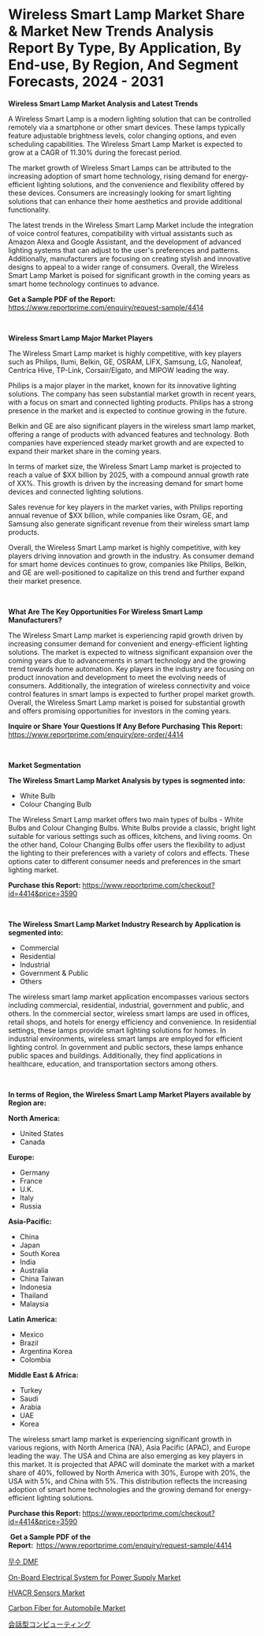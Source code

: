 <p><h1>Wireless Smart Lamp Market Share & Market New Trends Analysis Report By Type, By Application, By End-use, By Region, And Segment Forecasts, 2024 - 2031</h1></p><p><strong>Wireless Smart Lamp Market Analysis and Latest Trends</strong></p>
<p><p>A Wireless Smart Lamp is a modern lighting solution that can be controlled remotely via a smartphone or other smart devices. These lamps typically feature adjustable brightness levels, color changing options, and even scheduling capabilities. The Wireless Smart Lamp Market is expected to grow at a CAGR of 11.30% during the forecast period.</p><p>The market growth of Wireless Smart Lamps can be attributed to the increasing adoption of smart home technology, rising demand for energy-efficient lighting solutions, and the convenience and flexibility offered by these devices. Consumers are increasingly looking for smart lighting solutions that can enhance their home aesthetics and provide additional functionality.</p><p>The latest trends in the Wireless Smart Lamp Market include the integration of voice control features, compatibility with virtual assistants such as Amazon Alexa and Google Assistant, and the development of advanced lighting systems that can adjust to the user's preferences and patterns. Additionally, manufacturers are focusing on creating stylish and innovative designs to appeal to a wider range of consumers. Overall, the Wireless Smart Lamp Market is poised for significant growth in the coming years as smart home technology continues to advance.</p></p>
<p><strong>Get a Sample PDF of the Report:&nbsp;</strong> <a href="https://www.reportprime.com/enquiry/request-sample/4414">https://www.reportprime.com/enquiry/request-sample/4414</a></p>
<p>&nbsp;</p>
<p><strong>Wireless Smart Lamp Major Market Players</strong></p>
<p><p>The Wireless Smart Lamp market is highly competitive, with key players such as Philips, Ilumi, Belkin, GE, OSRAM, LIFX, Samsung, LG, Nanoleaf, Centrica Hive, TP-Link, Corsair/Elgato, and MIPOW leading the way. </p><p>Philips is a major player in the market, known for its innovative lighting solutions. The company has seen substantial market growth in recent years, with a focus on smart and connected lighting products. Philips has a strong presence in the market and is expected to continue growing in the future.</p><p>Belkin and GE are also significant players in the wireless smart lamp market, offering a range of products with advanced features and technology. Both companies have experienced steady market growth and are expected to expand their market share in the coming years.</p><p>In terms of market size, the Wireless Smart Lamp market is projected to reach a value of $XX billion by 2025, with a compound annual growth rate of XX%. This growth is driven by the increasing demand for smart home devices and connected lighting solutions.</p><p>Sales revenue for key players in the market varies, with Philips reporting annual revenue of $XX billion, while companies like Osram, GE, and Samsung also generate significant revenue from their wireless smart lamp products.</p><p>Overall, the Wireless Smart Lamp market is highly competitive, with key players driving innovation and growth in the industry. As consumer demand for smart home devices continues to grow, companies like Philips, Belkin, and GE are well-positioned to capitalize on this trend and further expand their market presence.</p></p>
<p>&nbsp;</p>
<p><strong>What Are The Key Opportunities For Wireless Smart Lamp Manufacturers?</strong></p>
<p><p>The Wireless Smart Lamp market is experiencing rapid growth driven by increasing consumer demand for convenient and energy-efficient lighting solutions. The market is expected to witness significant expansion over the coming years due to advancements in smart technology and the growing trend towards home automation. Key players in the industry are focusing on product innovation and development to meet the evolving needs of consumers. Additionally, the integration of wireless connectivity and voice control features in smart lamps is expected to further propel market growth. Overall, the Wireless Smart Lamp market is poised for substantial growth and offers promising opportunities for investors in the coming years.</p></p>
<p><strong>Inquire or Share Your Questions If Any Before Purchasing This Report:</strong> <a href="https://www.reportprime.com/enquiry/pre-order/4414">https://www.reportprime.com/enquiry/pre-order/4414</a></p>
<p>&nbsp;</p>
<p><strong>Market Segmentation</strong></p>
<p><strong>The Wireless Smart Lamp Market Analysis by types is segmented into:</strong></p>
<p><ul><li>White Bulb</li><li>Colour Changing Bulb</li></ul></p>
<p><p>The Wireless Smart Lamp market offers two main types of bulbs - White Bulbs and Colour Changing Bulbs. White Bulbs provide a classic, bright light suitable for various settings such as offices, kitchens, and living rooms. On the other hand, Colour Changing Bulbs offer users the flexibility to adjust the lighting to their preferences with a variety of colors and effects. These options cater to different consumer needs and preferences in the smart lighting market.</p></p>
<p><strong>Purchase this Report:&nbsp;</strong><a href="https://www.reportprime.com/checkout?id=4414&price=3590">https://www.reportprime.com/checkout?id=4414&price=3590</a></p>
<p>&nbsp;</p>
<p><strong>The Wireless Smart Lamp Market Industry Research by Application is segmented into:</strong></p>
<p><ul><li>Commercial</li><li>Residential</li><li>Industrial</li><li>Government & Public</li><li>Others</li></ul></p>
<p><p>The wireless smart lamp market application encompasses various sectors including commercial, residential, industrial, government and public, and others. In the commercial sector, wireless smart lamps are used in offices, retail shops, and hotels for energy efficiency and convenience. In residential settings, these lamps provide smart lighting solutions for homes. In industrial environments, wireless smart lamps are employed for efficient lighting control. In government and public sectors, these lamps enhance public spaces and buildings. Additionally, they find applications in healthcare, education, and transportation sectors among others.</p></p>
<p>&nbsp;</p>
<p><strong>In terms of Region, the Wireless Smart Lamp Market Players available by Region are:</strong></p>
<p>
    <p> <strong> North America: </strong>
        <ul>
            <li>United States</li>
            <li>Canada</li>
        </ul>
        </p> 
    <p> <strong> Europe: </strong>
        <ul>
            <li>Germany</li>
            <li>France</li>
            <li>U.K.</li>
            <li>Italy</li>
            <li>Russia</li>
        </ul>
        </p> 
    <p> <strong> Asia-Pacific: </strong>
        <ul>
            <li>China</li>
            <li>Japan</li>
            <li>South Korea</li>
            <li>India</li>
            <li>Australia</li>
            <li>China Taiwan</li>
            <li>Indonesia</li>
            <li>Thailand</li>
            <li>Malaysia</li>
        </ul>
        </p> 
    <p> <strong> Latin America: </strong>
        <ul>
            <li>Mexico</li>
            <li>Brazil</li>
            <li>Argentina Korea</li>
            <li>Colombia</li>
        </ul>
        </p> 
    <p> <strong> Middle East & Africa: </strong>
        <ul>
            <li>Turkey</li>
            <li>Saudi</li>
            <li>Arabia</li>
            <li>UAE</li>
            <li>Korea</li>
        </ul>
    </p>
    </p>
<p><p>The wireless smart lamp market is experiencing significant growth in various regions, with North America (NA), Asia Pacific (APAC), and Europe leading the way. The USA and China are also emerging as key players in this market. It is projected that APAC will dominate the market with a market share of 40%, followed by North America with 30%, Europe with 20%, the USA with 5%, and China with 5%. This distribution reflects the increasing adoption of smart home technologies and the growing demand for energy-efficient lighting solutions.</p></p>
<p><strong>Purchase this Report: </strong><a href="https://www.reportprime.com/checkout?id=4414&price=3590">https://www.reportprime.com/checkout?id=4414&price=3590</a></p>
<p>&nbsp;<strong>Get a Sample PDF of the Report:&nbsp;&nbsp;</strong><a href="https://www.reportprime.com/enquiry/request-sample/4414">https://www.reportprime.com/enquiry/request-sample/4414</a></p>
<p><strong></strong></p>
<p><p><a href="https://github.com/BrettWeberrt8767765/Market-Research-Report-List-1/blob/main/270788314066.md">무수 DMF</a></p><p><a href="https://issuu.com/reportprime-2/docs/on-board-electrical-system-for-power-supply-market">On-Board Electrical System for Power Supply Market</a></p><p><a href="https://github.com/jerrycopelandthomaswsqd8q/Market-Research-Report-List-2/blob/main/hvacr-sensors-market.md">HVACR Sensors Market</a></p><p><a href="https://issuu.com/reportprime-2/docs/carbon-fiber-for-automobile-market-size-2030.pptx">Carbon Fiber for Automobile Market</a></p><p><a href="https://github.com/hilmi-2a/Market-Research-Report-List-1/blob/main/983496415183.md">会話型コンピューティング</a></p></p>